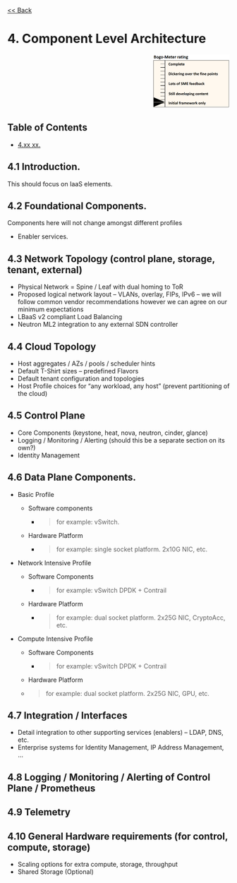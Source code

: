 [<< Back](../../openstack)

# 4. Component Level Architecture
<p align="right"><img src="../figures/bogo_ifo.png" alt="scope" title="Scope" width="35%"/></p>

## Table of Contents
* [4.xx xx.](#4.x)

<a name="4.1"></a>

## 4.1 Introduction.

This should focus on IaaS elements.

<a name="4.2"></a>

## 4.2 Foundational Components.
Components here will not change amongst different profiles

- Enabler services.

## 4.3 Network Topology (control plane, storage, tenant, external)
- Physical Network = Spine / Leaf with dual homing to ToR
- Proposed logical network layout – VLANs, overlay, FIPs, IPv6   – we will follow common vendor recommendations however we can agree on our minimum expectations
- LBaaS v2 compliant Load Balancing 
- Neutron ML2 integration to any external SDN controller


## 4.4 Cloud Topology
- Host aggregates / AZs / pools /  scheduler hints
- Default T-Shirt sizes – predefined Flavors
- Default tenant configuration and topologies
- Host Profile choices for “any workload, any host” (prevent partitioning of the cloud)


## 4.5 Control Plane
- Core Components (keystone, heat, nova, neutron, cinder, glance)
- Logging / Monitoring / Alerting (should this be a separate section on its own?)
- Identity Management


<a name="4.4"></a>

## 4.6 Data Plane Components.

- Basic Profile
  - Software components
    - > for example: vSwitch.
  - Hardware Platform
    - > for example: single socket platform. 2x10G NIC, etc.


- Network Intensive Profile
  - Software Components
    - > for example: vSwitch DPDK + Contrail
  - Hardware Platform
    - > for example: dual socket platform. 2x25G NIC, CryptoAcc, etc. 

- Compute Intensive Profile 
  - Software Components
    - > for example: vSwitch DPDK + Contrail 
  - Hardware Platform
  - > for example: dual socket platform. 2x25G NIC, GPU, etc.

## 4.7 Integration / Interfaces
- Detail integration to other supporting services (enablers) – LDAP, DNS, etc.
- Enterprise systems for Identity Management, IP Address Management, …

## 4.8 Logging / Monitoring / Alerting of Control Plane / Prometheus

## 4.9 Telemetry

## 4.10 General Hardware requirements (for control, compute, storage)
- Scaling options for extra compute, storage, throughput
- Shared Storage (Optional)
